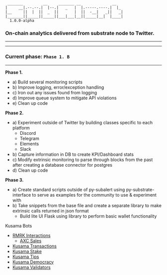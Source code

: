 ```
 _______         __     _______ __              __   
|     __|.--.--.|  |--.|   _   |  |.-----.----.|  |_ 
|__     ||  |  ||  _  ||       |  ||  -__|   _||   _|
|_______||_____||_____||___|___|__||_____|__|  |____|
  1.0.0-alpha
```
### On-chain analytics delivered from substrate node to Twitter.

---

---
### **Current phase:** `Phase 1. B`

---
**Phase 1.**  
- a) Build several monitoring scripts
- b) Improve logging, error/exception handling
- c) Iron out any issues found from logging
- d) Improve queue system to mitigate API violations
- e) Clean up code

**Phase 2.**
- a) Experiment outside of Twitter by building classes specific to each platform
  - Discord
  - Telegram
  - Elements
  - Slack
- b) Capture information in DB to create KPI/Dashboard stats
- c) Modify extrinsic monitoring to parse through blocks from the past after creating a database connector for postgres
- d) Clean up code

**Phase 3.**
- a) Create standard scripts outside of py-subalert using py-substrate-interface to serve as examples for the community to use & experiment with
- b) Take snippets from the base file and create a separate library to make extrinsic calls returned in json format
  - Build lite UI Flask using library to perform basic wallet functionality



Kusama Bots
- [RMRK Interactions](https://twitter.com/NonFungibleTxs)
  - [AXC Sales](https://twitter.com/AXC_Sales)
- [Kusama Transactions](https://twitter.com/KusamaTxs)
- [Kusama Stake](https://twitter.com/KusamaStake)
- [Kusama Tips](https://twitter.com/KusamaTip)
- [Kusama Democracy](https://twitter.com/KusamaDemocracy)
- [Kusama Validators](https://twitter.com/KusamaValidator)